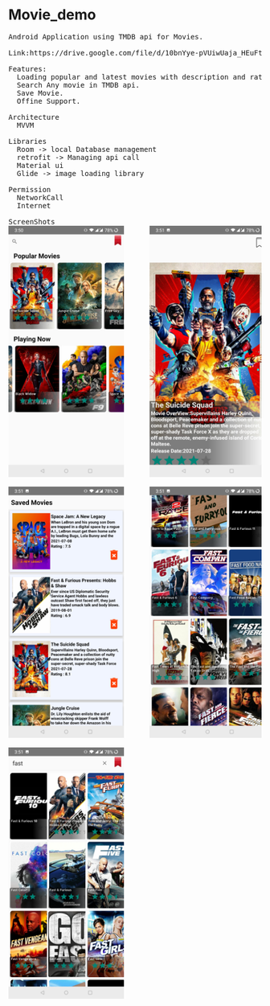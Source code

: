 # Movie_demo
<pre>
Android Application using TMDB api for Movies.

Link:https://drive.google.com/file/d/10bnYye-pVUiwUaja_HEuFtug5lun-4bN/view?usp=sharing

Features:
  Loading popular and latest movies with description and rating.
  Search Any movie in TMDB api.
  Save Movie.
  Offine Support.
  
Architecture
  MVVM
 
Libraries
  Room -> local Database management
  retrofit -> Managing api call
  Material ui 
  Glide -> image loading library
  
Permission 
  NetworkCall
  Internet
  
ScreenShots
<img src="https://github.com/DhvanilVadher/Movie_demo/blob/master/Screenshot_20210820-035040.jpg" alt="screenshot of app"  height="500">      <img src="https://github.com/DhvanilVadher/Movie_demo/blob/master/Screenshot_20210820-035101.jpg" alt="screenshot of app"  height="500">

<img src="https://github.com/DhvanilVadher/Movie_demo/blob/master/Screenshot_20210820-035124.jpg" alt="screenshot of app"  height="500">      <img src="https://github.com/DhvanilVadher/Movie_demo/blob/master/Screenshot_20210820-035141.jpg" alt="screenshot of app"  height="500">

<img src="https://github.com/DhvanilVadher/Movie_demo/blob/master/Screenshot_20210820-035146.jpg" alt="screenshot of app"  height="500">
</pre>

